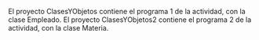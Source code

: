 El proyecto ClasesYObjetos contiene el programa 1 de la actividad, con la clase Empleado.
El proyecto ClasesYObjetos2 contiene el programa 2 de la actividad, con la clase Materia.
